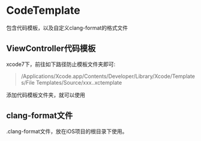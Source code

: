 # CodeTemplate
包含代码模板，以及自定义clang-format的格式文件

## ViewController代码模板

xcode7下，前往如下路径防止模板文件夹即可:

>/Applications/Xcode.app/Contents/Developer/Library/Xcode/Templates/File Templates/Source/xxx..xctemplate

添加代码模板文件夹，就可以使用

## clang-format文件

.clang-format文件，放在iOS项目的根目录下使用。
